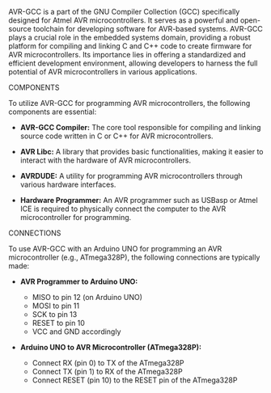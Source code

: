 
AVR-GCC is a part of the GNU Compiler Collection (GCC) specifically designed for Atmel AVR microcontrollers. It serves as a powerful and open-source toolchain for developing software for AVR-based systems. AVR-GCC plays a crucial role in the embedded systems domain, providing a robust platform for compiling and linking C and C++ code to create firmware for AVR microcontrollers. Its importance lies in offering a standardized and efficient development environment, allowing developers to harness the full potential of AVR microcontrollers in various applications.

COMPONENTS


To utilize AVR-GCC for programming AVR microcontrollers, the following components are essential:

- **AVR-GCC Compiler:** The core tool responsible for compiling and linking source code written in C or C++ for AVR microcontrollers.

- **AVR Libc:** A library that provides basic functionalities, making it easier to interact with the hardware of AVR microcontrollers.

- **AVRDUDE:** A utility for programming AVR microcontrollers through various hardware interfaces.

- **Hardware Programmer:** An AVR programmer such as USBasp or Atmel ICE is required to physically connect the computer to the AVR microcontroller for programming.

CONNECTIONS 


To use AVR-GCC with an Arduino UNO for programming an AVR microcontroller (e.g., ATmega328P), the following connections are typically made:

- **AVR Programmer to Arduino UNO:**
  - MISO to pin 12 (on Arduino UNO)
  - MOSI to pin 11
  - SCK to pin 13
  - RESET to pin 10
  - VCC and GND accordingly

- **Arduino UNO to AVR Microcontroller (ATmega328P):**
  - Connect RX (pin 0) to TX of the ATmega328P
  - Connect TX (pin 1) to RX of the ATmega328P
  - Connect RESET (pin 10) to the RESET pin of the ATmega328P

